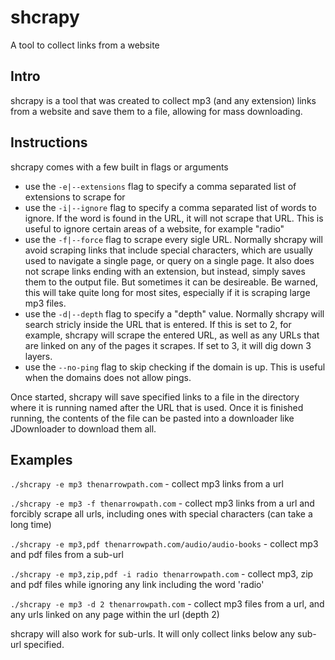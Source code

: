 # shcrapy

A tool to collect links from a website

## Intro

shcrapy is a tool that was created to collect mp3 (and any extension) links from a website and save them to a file, allowing for mass downloading.

## Instructions

shcrapy comes with a few built in flags or arguments

- use the `-e|--extensions` flag to specify a comma separated list of extensions to scrape for
- use the `-i|--ignore` flag to specify a comma separated list of words to ignore. If the word is found in the URL, it will not scrape that URL. This is useful to ignore certain areas of a website, for example "radio"
- use the `-f|--force` flag to scrape every sigle URL. Normally shcrapy will avoid scraping links that include special characters, which are usually used to navigate a single page, or query on a single page. It also does not scrape links ending with an extension, but instead, simply saves them to the output file. But sometimes it can be desireable. Be warned, this will take quite long for most sites, especially if it is scraping large mp3 files.
- use the `-d|--depth` flag to specify a "depth" value. Normally shcrapy will search stricly inside the URL that is entered. If this is set to 2, for example, shcrapy will scrape the entered URL, as well as any URLs that are linked on any of the pages it scrapes. If set to 3, it will dig down 3 layers.
- use the `--no-ping` flag to skip checking if the domain is up. This is useful when the domains does not allow pings.

Once started, shcrapy will save specified links to a file in the directory where it is running named after the URL that is used. Once it is finished running, the contents of the file can be pasted into a downloader like JDownloader to download them all.

## Examples

`./shcrapy -e mp3 thenarrowpath.com` - collect mp3 links from a url

`./shcrapy -e mp3 -f thenarrowpath.com` - collect mp3 links from a url and forcibly scrape all urls, including ones with special characters (can take a long time)

`./shcrapy -e mp3,pdf thenarrowpath.com/audio/audio-books` - collect mp3 and pdf files from a sub-url

`./shcrapy -e mp3,zip,pdf -i radio thenarrowpath.com` - collect mp3, zip and pdf files while ignoring any link including the word 'radio'

`./shcrapy -e mp3 -d 2 thenarrowpath.com` - collect mp3 files from a url, and any urls linked on any page within the url (depth 2)

shcrapy will also work for sub-urls. It will only collect links below any sub-url specified.
